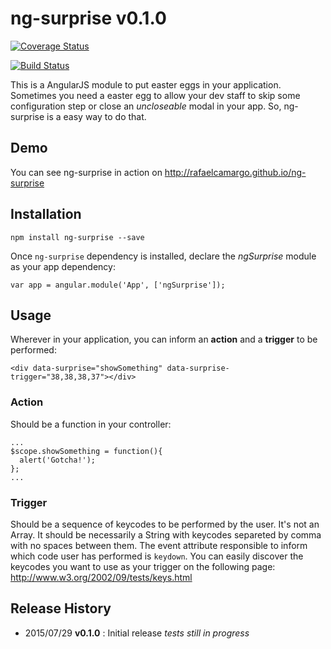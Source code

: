 # ng-surprise v0.1.0

[![Coverage Status](https://coveralls.io/repos/rafaelcamargo/ng-surprise/badge.svg?branch=master&service=github)](https://coveralls.io/github/rafaelcamargo/ng-surprise?branch=master)

[![Build Status](https://travis-ci.org/rafaelcamargo/ng-surprise.svg?branch=master)](https://travis-ci.org/rafaelcamargo/ng-surprise)

This is a AngularJS module to put easter eggs in your application. Sometimes you need a easter egg to allow your dev staff to skip some configuration step or close an *uncloseable* modal in your app. So, ng-surprise is a easy way to do that.

## Demo
You can see ng-surprise in action on http://rafaelcamargo.github.io/ng-surprise

## Installation
```
npm install ng-surprise --save
```
Once `ng-surprise` dependency is installed, declare the *ngSurprise* module as your app dependency:
```
var app = angular.module('App', ['ngSurprise']);
```

## Usage
Wherever in your application, you can inform an **action** and a **trigger** to be performed:
```
<div data-surprise="showSomething" data-surprise-trigger="38,38,38,37"></div>
```

### Action
Should be a function in your controller:
```
...
$scope.showSomething = function(){
  alert('Gotcha!');
};
...
```

### Trigger
Should be a sequence of keycodes to be performed by the user. It's not an Array. It should be necessarily a String with keycodes separeted by comma with no spaces between them. The event attribute responsible to inform which code user has performed is `keydown`. You can easily discover the keycodes you want to use as your trigger on the following page: http://www.w3.org/2002/09/tests/keys.html

## Release History
- 2015/07/29 **v0.1.0** : Initial release *tests still in progress*
